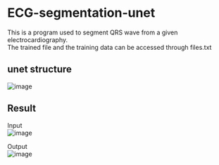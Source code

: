 # ECG-segmentation-unet
This is a program used to segment QRS wave from a given electrocardiography.  
The trained file and the training data can be accessed through files.txt 
## unet structure
![image](https://user-images.githubusercontent.com/39853288/149484978-d9d7199b-7b8b-4b77-bc28-bc6fbf75b5fd.png)
## Result 
Input  
![image](https://user-images.githubusercontent.com/39853288/150099359-78daf930-7b5a-48fe-bf31-2fbf7a7174cb.png)

Output   
![image](https://user-images.githubusercontent.com/39853288/150097619-3ee014bd-998f-4fe3-8145-594581ab5c99.png)
